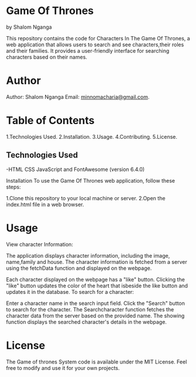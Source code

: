 # Game Of Thrones 
by Shalom Nganga

This repository contains the code for Characters In The Game Of Thrones, a web application that allows users to search and see characters,their roles and their families. It provides a user-friendly interface for searching characters based on their names.

# Author
Author: Shalom Nganga Email: minnomacharia@gmail.com.

# Table of Contents
1.Technologies Used. 2.Installation. 3.Usage. 4.Contributing. 5.License.

## Technologies Used
-HTML CSS  JavaScript and FontAwesome (version 6.4.0)

Installation
To use the Game Of Thrones web application, follow these steps:

1.Clone this repository to your local machine or server. 2.Open the index.html file in a web browser.

# Usage
View character Information:

The application displays character information, including the image, name,family and house. The character information is fetched from a server using the fetchData function and displayed on the webpage. 

Each character displayed on the webpage has a "like" button. Clicking the "like" button updates the color of the heart that isbeside the like button and updates it in the database.
To search for a character:

Enter a character name in the search input field. Click the "Search" button to search for the character. The Searchcharacter function fetches the character data from the server based on the provided name. The showing function displays the searched character's details in the webpage.

# License
The Game of thrones System code is available under the MIT License. Feel free to modify and use it for your own projects.